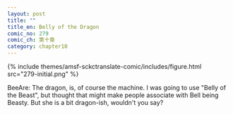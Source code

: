 ```yaml
---
layout: post
title: ""
title_en: Belly of the Dragon
comic_no: 279
comic_ch: 第十章
category: chapter10
---
```

{% include themes/amsf-sckctranslate-comic/includes/figure.html src="279-initial.png" %}

BeeAre: The dragon, is, of course the machine. I was going to use "Belly of the Beast", but thought that might make people associate with Bell being Beasty. But she is a bit dragon-ish, wouldn't you say?
